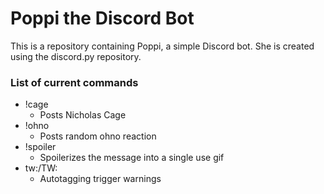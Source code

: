 # Poppi the Discord Bot

This is a repository containing Poppi, a simple Discord bot. She is created using the discord.py repository.

### List of current commands
* !cage
    * Posts Nicholas Cage
* !ohno
    * Posts random ohno reaction
* !spoiler
    * Spoilerizes the message into a single use gif
* tw:/TW:
    * Autotagging trigger warnings
